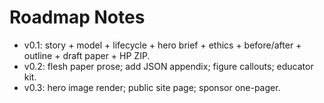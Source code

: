 # Roadmap Notes
- v0.1: story + model + lifecycle + hero brief + ethics + before/after + outline + draft paper + HP ZIP.
- v0.2: flesh paper prose; add JSON appendix; figure callouts; educator kit.
- v0.3: hero image render; public site page; sponsor one-pager.

